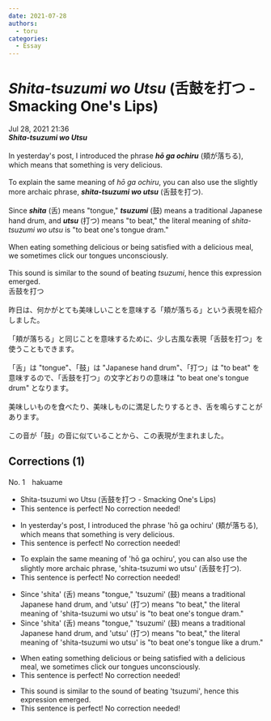 ```yaml
---
date: 2021-07-28
authors:
  - toru
categories:
  - Essay
---
```


<h1 id="subject_show"><strong><em>Shita-tsuzumi wo Utsu</strong></em> (舌鼓を打つ - Smacking One's Lips)</h1>
<div class="date">Jul 28, 2021 21:36</div>
<div id="post"><div id="body_show_ori">
<strong><em>Shita-tsuzumi wo Utsu</strong></em><br/><br/>In yesterday's post, I introduced the phrase <strong><em>hō ga ochiru</em></strong> (頬が落ちる), which means that something is very delicious.<br/><br/>To explain the same meaning of <em>hō ga ochiru</em>, you can also use the slightly more archaic phrase, <strong><em>shita-tsuzumi wo utsu</em></strong> (舌鼓を打つ).<br/><br/>Since <strong><em>shita</em></strong> (舌) means "tongue," <strong><em>tsuzumi</em></strong> (鼓) means a traditional Japanese hand drum, and <strong><em>utsu</em></strong> (打つ) means "to beat," the literal meaning of <em>shita-tsuzumi wo utsu</em> is "to beat one's tongue dram."<br/><br/>When eating something delicious or being satisfied with a delicious meal, we sometimes click our tongues unconsciously.<br/><br/>This sound is similar to the sound of beating <em>tsuzumi</em>, hence this expression emerged.
</div></div>

<!-- more -->

<div id="post_ja"><div id="body_show_mo">
舌鼓を打つ<br/><br/>昨日は、何かがとても美味しいことを意味する「頬が落ちる」という表現を紹介しました。<br/><br/>「頬が落ちる」と同じことを意味するために、少し古風な表現「舌鼓を打つ」を使うこともできます。<br/><br/>「舌」は "tongue"、「鼓」は "Japanese hand drum"、「打つ」は "to beat" を意味するので、「舌鼓を打つ」の文字どおりの意味は "to beat one's tongue drum" となります。<br/><br/>美味しいものを食べたり、美味しものに満足したりするとき、舌を鳴らすことがあります。<br/><br/>この音が「鼓」の音に似ていることから、この表現が生まれました。
</div></div>

## Corrections (1)
<div id="block"><div class="first_name"> No. 1　<span class="just_name">hakuame</span></div><div id="block2">
<ul class="correction_field">
<li class="incorrect">Shita-tsuzumi wo Utsu (舌鼓を打つ - Smacking One's Lips)</li>
<li class="corrected perfect">This sentence is perfect! No correction needed!</li>
</ul>
<ul class="correction_field">
<li class="incorrect">In yesterday's post, I introduced the phrase 'hō ga ochiru' (頬が落ちる), which means that something is very delicious.</li>
<li class="corrected perfect">This sentence is perfect! No correction needed!</li>
</ul>
<ul class="correction_field">
<li class="incorrect">To explain the same meaning of 'hō ga ochiru', you can also use the slightly more archaic phrase, 'shita-tsuzumi wo utsu' (舌鼓を打つ).</li>
<li class="corrected perfect">This sentence is perfect! No correction needed!</li>
</ul>
<ul class="correction_field">
<li class="incorrect">Since 'shita' (舌) means "tongue," 'tsuzumi' (鼓) means a traditional Japanese hand drum, and 'utsu' (打つ) means "to beat," the literal meaning of 'shita-tsuzumi wo utsu' is "to beat one's tongue dram."</li>
<li class="corrected correct">
Since 'shita' (舌) means "tongue," 'tsuzumi' (鼓) means a traditional Japanese hand drum, and 'utsu' (打つ) means "to beat," the literal meaning of 'shita-tsuzumi wo utsu' is "to beat one's tongue <span class="f_blue">like a drum</span>."
</li>
</ul>
<ul class="correction_field">
<li class="incorrect">When eating something delicious or being satisfied with a delicious meal, we sometimes click our tongues unconsciously.</li>
<li class="corrected perfect">This sentence is perfect! No correction needed!</li>
</ul>
<ul class="correction_field">
<li class="incorrect">This sound is similar to the sound of beating 'tsuzumi', hence this expression emerged.</li>
<li class="corrected perfect">This sentence is perfect! No correction needed!</li>
</ul>
</div></div>
